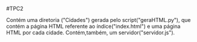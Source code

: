 #TPC2

Contém uma diretoria ("Cidades") gerada pelo script("geraHTML.py"), que contém a página HTML referente ao índice("index.html") e uma página HTML por cada cidade. Contém,também, um servidor("servidor.js").
